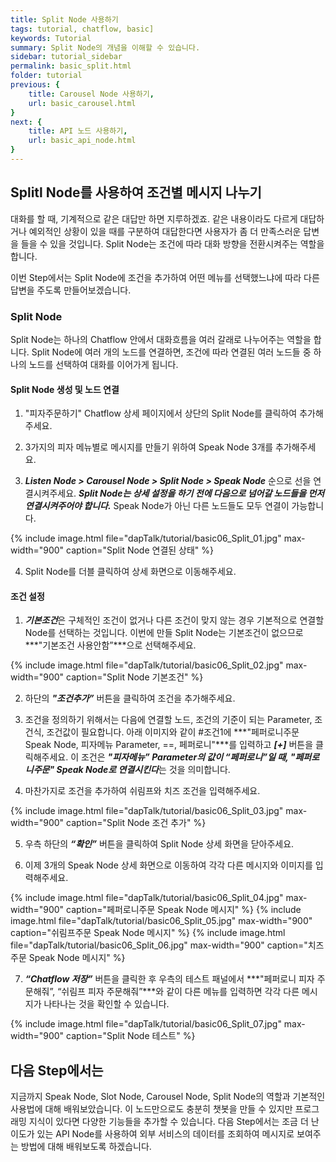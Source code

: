```yaml
---
title: Split Node 사용하기
tags: tutorial, chatflow, basic]
keywords: Tutorial
summary: Split Node의 개념을 이해할 수 있습니다.
sidebar: tutorial_sidebar
permalink: basic_split.html
folder: tutorial
previous: {
    title: Carousel Node 사용하기, 
    url: basic_carousel.html
}
next: {
    title: API 노드 사용하기,
    url: basic_api_node.html
}
---
```


## Splitl Node를 사용하여 조건별 메시지 나누기
대화를 할 때, 기계적으로 같은 대답만 하면 지루하겠죠. 같은 내용이라도 다르게 대답하거나 예외적인 상황이 있을 때를 구분하여 대답한다면 사용자가 좀 더 만족스러운 답변을 들을 수 있을 것입니다. Split Node는 조건에 따라 대화 방향을 전환시켜주는 역할을 합니다. 

이번 Step에서는 Split Node에 조건을 추가하여 어떤 메뉴를 선택했느냐에 따라 다른 답변을 주도록 만들어보겠습니다.

### Split Node
Split Node는 하나의 Chatflow 안에서 대화흐름을 여러 갈래로 나누어주는 역할을 합니다. Split Node에 여러 개의 노드를 연결하면, 조건에 따라 연결된 여러 노드들 중 하나의 노드를 선택하여 대화를 이어가게 됩니다.

#### Split Node 생성 및 노드 연결 
1) "피자주문하기" Chatflow 상세 페이지에서 상단의 Split Node를 클릭하여 추가해주세요.

2) 3가지의 피자 메뉴별로 메시지를 만들기 위하여 Speak Node 3개를 추가해주세요.

3) ***Listen Node > Carousel Node > Split Node > Speak Node*** 순으로 선을 연결시켜주세요. ***Split Node는 상세 설정을 하기 전에 다음으로 넘어갈 노드들을 먼저 연결시켜주어야 합니다.*** Speak Node가 아닌 다른 노드들도 모두 연결이 가능합니다.

{% include image.html file="dapTalk/tutorial/basic06_Split_01.jpg" max-width="900" caption="Split Node 연결된 상태" %}

4) Split Node를 더블 클릭하여 상세 화면으로 이동해주세요.

#### 조건 설정
1) ***기본조건***은 구체적인 조건이 없거나 다른 조건이 맞지 않는 경우 기본적으로 연결할 Node를 선택하는 것입니다. 이번에 만들 Split Node는 기본조건이 없으므로 ***"기본조건 사용안함”***으로 선택해주세요.

{% include image.html file="dapTalk/tutorial/basic06_Split_02.jpg" max-width="900" caption="Split Node 기본조건" %}

2) 하단의 ***"조건추가”*** 버튼을 클릭하여 조건을 추가해주세요.

3) 조건을 정의하기 위해서는 다음에 연결할 노드, 조건의 기준이 되는 Parameter, 조건식, 조건값이 필요합니다. 아래 이미지와 같이 #조건1에 ***"페퍼로니주문 Speak Node, 피자메뉴 Parameter, ==, 페퍼로니"***를 입력하고 ***[+]*** 버튼을 클릭해주세요. 이 조건은 ***"피자메뉴” Parameter의 값이 “페퍼로니”일 때, "페퍼로니주문" Speak Node로 연결시킨다***는 것을 의미합니다.

4) 마찬가지로 조건을 추가하여 쉬림프와 치즈 조건을 입력해주세요.

{% include image.html file="dapTalk/tutorial/basic06_Split_03.jpg" max-width="900" caption="Split Node 조건 추가" %}

5) 우측 하단의 ***“확인”*** 버튼을 클릭하여 Split Node 상세 화면을 닫아주세요.

6) 이제 3개의 Speak Node 상세 화면으로 이동하여 각각 다른 메시지와 이미지를 입력해주세요.

{% include image.html file="dapTalk/tutorial/basic06_Split_04.jpg" max-width="900" caption="페퍼로니주문 Speak Node 메시지" %}
{% include image.html file="dapTalk/tutorial/basic06_Split_05.jpg" max-width="900" caption="쉬림프주문 Speak Node 메시지" %}
{% include image.html file="dapTalk/tutorial/basic06_Split_06.jpg" max-width="900" caption="치즈주문 Speak Node 메시지" %}

7) ***“Chatflow 저장”*** 버튼을 클릭한 후 우측의 테스트 패널에서 ***"페퍼로니 피자 주문해줘”, “쉬림프 피자 주문해줘”***와 같이 다른 메뉴를 입력하면 각각 다른 메시지가 나타나는 것을 확인할 수 있습니다.

{% include image.html file="dapTalk/tutorial/basic06_Split_07.jpg" max-width="900" caption="Split Node 테스트" %}


## 다음 Step에서는
지금까지 Speak Node, Slot Node, Carousel Node, Split Node의 역할과 기본적인 사용법에 대해 배워보았습니다. 이 노드만으로도 충분히 챗봇을 만들 수 있지만 프로그래밍 지식이 있다면  다양한 기능들을 추가할 수 있습니다. 다음 Step에서는 조금 더 난이도가 있는 API Node를 사용하여 외부 서비스의 데이터를 조회하여 메시지로 보여주는 방법에 대해 배워보도록 하겠습니다.
